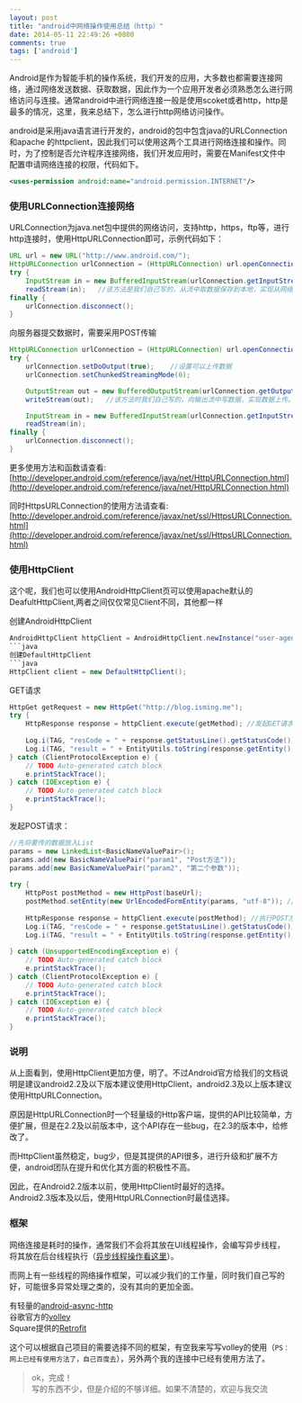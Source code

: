 ```yaml
---
layout: post
title: "android中网络操作使用总结（http）"
date: 2014-05-11 22:49:26 +0800
comments: true
tags: ['android']
---
```



Android是作为智能手机的操作系统，我们开发的应用，大多数也都需要连接网络，通过网络发送数据、获取数据，因此作为一个应用开发者必须熟悉怎么进行网络访问与连接。通常android中进行网络连接一般是使用scoket或者http，http是最多的情况，这里，我来总结下，怎么进行http网络访问操作。

android是采用java语言进行开发的，android的包中包含java的URLConnection和apache 的httpclient，因此我们可以使用这两个工具进行网络连接和操作。同时，为了控制是否允许程序连接网络，我们开发应用时，需要在Manifest文件中配置申请网络连接的权限，代码如下。
```xml
<uses-permission android:name="android.permission.INTERNET"/> 
```

<!--more-->
### 使用URLConnection连接网络
URLConnection为java.net包中提供的网络访问，支持http，https，ftp等，进行http连接时，使用HttpURLConnection即可，示例代码如下：

```java
URL url = new URL("http://www.android.com/");
HttpURLConnection urlConnection = (HttpURLConnection) url.openConnection();
try {
    InputStream in = new BufferedInputStream(urlConnection.getInputStream());
    readStream(in);   //该方法是我们自己写的，从流中取数据保存到本地，实现从网络获取数据。
finally {
    urlConnection.disconnect();
}
```

向服务器提交数据时，需要采用POST传输
```java
HttpURLConnection urlConnection = (HttpURLConnection) url.openConnection();
try {
    urlConnection.setDoOutput(true);    //设置可以上传数据
    urlConnection.setChunkedStreamingMode(0);

    OutputStream out = new BufferedOutputStream(urlConnection.getOutputStream());
    writeStream(out);   //该方法时我们自己写的，向输出流中写数据，实现数据上传。

    InputStream in = new BufferedInputStream(urlConnection.getInputStream());
    readStream(in);
finally {
    urlConnection.disconnect();
}
```
更多使用方法和函数请查看:[http://developer.android.com/reference/java/net/HttpURLConnection.html](http://developer.android.com/reference/java/net/HttpURLConnection.html)

同时HttpsURLConnection的使用方法请查看:[http://developer.android.com/reference/javax/net/ssl/HttpsURLConnection.html](http://developer.android.com/reference/javax/net/ssl/HttpsURLConnection.html)

### 使用HttpClient
这个呢，我们也可以使用AndroidHttpClient页可以使用apache默认的DeafultHttpClient,两者之间仅仅常见Client不同，其他都一样

创建AndroidHttpClient
```java
AndroidHttpClient httpClient = AndroidHttpClient.newInstance("user-agent");
```java
创建DefaultHttpClient
```java
HttpClient client = new DefaultHttpClient();
```

GET请求
```java
HttpGet getRequest = new HttpGet("http://blog.isming.me");
try {  
    HttpResponse response = httpClient.execute(getMethod); //发起GET请求  
  
    Log.i(TAG, "resCode = " + response.getStatusLine().getStatusCode()); //获取响应码  
    Log.i(TAG, "result = " + EntityUtils.toString(response.getEntity(), "utf-8"));//获取服务器响应内容  
} catch (ClientProtocolException e) {  
    // TODO Auto-generated catch block  
    e.printStackTrace();  
} catch (IOException e) {  
    // TODO Auto-generated catch block  
    e.printStackTrace();  
}  
```

发起POST请求：
```java
//先将要传的数据放入List  
params = new LinkedList<BasicNameValuePair>();  
params.add(new BasicNameValuePair("param1", "Post方法"));  
params.add(new BasicNameValuePair("param2", "第二个参数"));  
              
try {  
    HttpPost postMethod = new HttpPost(baseUrl);  
    postMethod.setEntity(new UrlEncodedFormEntity(params, "utf-8")); //将参数填入POST Entity中  
                  
    HttpResponse response = httpClient.execute(postMethod); //执行POST方法  
    Log.i(TAG, "resCode = " + response.getStatusLine().getStatusCode()); //获取响应码  
    Log.i(TAG, "result = " + EntityUtils.toString(response.getEntity(), "utf-8")); //获取响应内容  
                  
} catch (UnsupportedEncodingException e) {  
    // TODO Auto-generated catch block  
    e.printStackTrace();  
} catch (ClientProtocolException e) {  
    // TODO Auto-generated catch block  
    e.printStackTrace();  
} catch (IOException e) {  
    // TODO Auto-generated catch block  
    e.printStackTrace();  
}  
```

### 说明
从上面看到，使用HttpClient更加方便，明了。不过Android官方给我们的文档说明是建议android2.2及以下版本建议使用HttpClient，android2.3及以上版本建议使用HttpURLConnection。

原因是HttpURLConnection时一个轻量级的Http客户端，提供的API比较简单，方便扩展，但是在2.2及以前版本中，这个API存在一些bug，在2.3的版本中，给修改了。

而HttpClient虽然稳定，bug少，但是其提供的API很多，进行升级和扩展不方便，android团队在提升和优化其方面的积极性不高。

因此，在Android2.2版本以前，使用HttpClient时最好的选择。      
Android2.3版本及以后，使用HttpURLConnection时最佳选择。

### 框架
网络连接是耗时的操作，通常我们不会将其放在UI线程操作，会编写异步线程，将其放在后台线程执行（[异步线程操作看这里](http://blog.isming.me/blog/2014/03/16/androidyi-bu-cao-zuo-zong-jie/)）。

而网上有一些线程的网络操作框架，可以减少我们的工作量，同时我们自己写的好，可能很多异常处理之类的，没有其向的更加全面。   
    
有轻量的[android-async-http](http://loopj.com/android-async-http/)             
谷歌官方的[volley](https://android.googlesource.com/platform/frameworks/volley/)         
Square提供的[Retrofit](http://square.github.io/retrofit/)                

这个可以根据自己项目的需要选择不同的框架，有空我来写写volley的使用（`PS：网上已经有使用方法了，自己百度去`），另外两个我的连接中已经有使用方法了。          

>ok，完成！          
>写的东西不少，但是介绍的不够详细。如果不清楚的，欢迎与我交流
